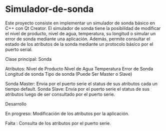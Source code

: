 # Simulador-de-sonda
Este proyecto consiste en implementar un simulador de sonda básico en C++ con Qt Creator. El simulador de sonda tiene la posibilidad de modificar el nivel de producto, nivel de agua, temperatura, su longitud o simular un error de sonda mediante una aplicación. Además, permite consultar el estado de los atributos de la sonda mediante un protocolo básico por el puerto serial.

Clase principal: Sonda

Atributos:
			Nivel de Producto
			Nivel de Agua
			Temperatura
			Error de Sonda
			Longitud de sonda
			Tipo de sonda (Puede Ser Master o Slave)

Sonda Master: Envia por el puerto serie el status de sus atributos cada un tiempo default.
Sonda Slave: Envia por el puerto serie el status de sus atributos luego de ser consultado por el puerto serie.


Desarrollo

En progreso: Modificación de los atributos por la aplicación.

Falta      : Consulta de los atributos por el puerto serie.